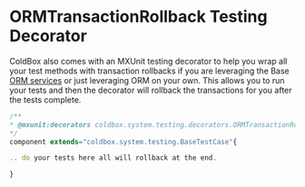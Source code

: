 # ORMTransactionRollback Testing Decorator

ColdBox also comes with an MXUnit testing decorator to help you wrap all your test methods with transaction rollbacks if you are leveraging the Base[ ORM services](http://wiki.coldbox.org/wiki/ORM:BaseORMService.cfm) or just leveraging ORM on your own. This allows you to run your tests and then the decorator will rollback the transactions for you after the tests complete.

```js
/**
* @mxunit:decorators coldbox.system.testing.decorators.ORMTransactionRollback
*/
component extends="coldbox.system.testing.BaseTestCase"{

.. do your tests here all will rollback at the end.

}
```
